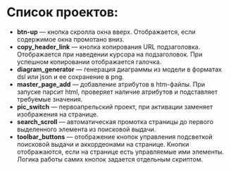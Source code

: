 # Список проектов:
- **btn-up** — кнопка скролла окна вверх. Отображается, если содержимое окна промотано вниз.
- **copy_header_link** — кнопка копирования URL подзаголовка. Отображается при наведении курсора на подзаголовок. При успешном копировании отображается галочка.
- **diagram_generator** — генерация диаграммы из модели в форматах dsl или json и ее сохранение в png.
- **master_page_add** — добавление атрибутов в htm-файлы. При запуске парсит html, проверяет наличие атрибутов и подставляет требуемые значения.
- **pic_switch** — первоапрельский проект, при активации заменяет изображения на странице.
- **search_scroll** — автоматическая промотка страницы до первого выделенного элемента из поисковой выдачи.
- **toolbar_buttons** — отображение кнопок управления подсветкой поисковой выдачи и аккордеонами на странице. Кнопки отображаются, если на странице есть управляемые ими элементы. Логика работы самих кнопок задается отдельным скриптом.
